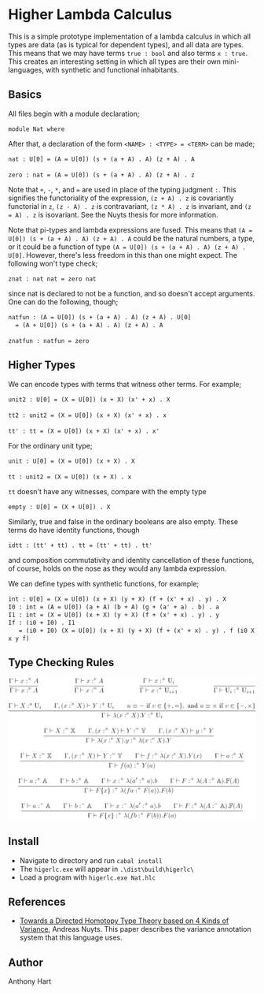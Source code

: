 # Higher Lambda Calculus

This is a simple prototype implementation of a lambda calculus
in which all types are data (as is typical for dependent types),
and all data are types. This means that we may have terms
`true : bool` and also terms `x : true`. This creates an interesting
setting in which all types are their own mini-languages, with synthetic
and functional inhabitants.

## Basics

All files begin with a module declaration;

```
module Nat where
```

After that, a declaration of the form `<NAME> : <TYPE> = <TERM>`
can be made;
```
nat : U[0] = (A = U[0]) (s + (a + A) . A) (z + A) . A

zero : nat = (A = U[0]) (s + (a + A) . A) (z + A) . z
```

Note that `+`, `-`, `*`, and `=` are used in place of the typing judgment `:`. This
signifies the functoriality of the expression, `(z + A) . z` is covariantly functorial
in `z`, `(z - A) . z` is contravariant, `(z * A) . z` is invariant, and `(z = A) . z` is
isovariant. See the Nuyts thesis for more information.

Note that pi-types and lambda expressions are fused. This means that
`(A = U[0]) (s + (a + A) . A) (z + A) . A` could be the natural numbers,
a type, or it could be a function of type `(A = U[0]) (s + (a + A) . A) (z + A) . U[0]`.
However, there's less freedom in this than one might expect. The following won't
type check;

```
znat : nat nat = zero nat
```

since nat is declared to not be a function, and so doesn't accept arguments.
One can do the following, though;

```
natfun : (A = U[0]) (s + (a + A) . A) (z + A) . U[0]
  = (A + U[0]) (s + (a + A) . A) (z + A) . A

znatfun : natfun = zero
```

## Higher Types

We can encode types with terms that witness other terms. For example;

```
unit2 : U[0] = (X = U[0]) (x + X) (x' + x) . X

tt2 : unit2 = (X = U[0]) (x + X) (x' + x) . x

tt' : tt = (X = U[0]) (x + X) (x' + x) . x'
```

For the ordinary unit type;

```
unit : U[0] = (X = U[0]) (x + X) . X

tt : unit2 = (X = U[0]) (x + X) . x
```

`tt` doesn't have any witnesses, compare with the empty type

```
empty : U[0] = (X + U[0]) . X
```

Similarly, true and false in the
ordinary booleans are also empty. These terms do have identity functions,
though

```
idtt : (tt' + tt) . tt = (tt' + tt) . tt'
```

and composition commutativity and identity cancellation of these functions, of course, 
holds on the nose as they would any lambda expression.

We can define types with synthetic functions, for example;

```
int : U[0] = (X = U[0]) (x + X) (y + X) (f + (x' + x) . y) . X
I0 : int = (A = U[0]) (a + A) (b + A) (g + (a' + a) . b) . a
I1 : int = (X = U[0]) (x + X) (y + X) (f + (x' + x) . y) . y
If : (i0 + I0) . I1
   = (i0 + I0) (X = U[0]) (x + X) (y + X) (f + (x' + x) . y) . f (i0 X x y f)
```

## Type Checking Rules

![Typing](/.README.imgs/typing.png)

## Install

* Navigate to directory and run `cabal install`
* The `higerlc.exe` will appear in `.\dist\build\higerlc\`
* Load a program with `higerlc.exe Nat.hlc`

## References

 * [Towards a Directed Homotopy Type Theory based on 4 Kinds of Variance](https://people.cs.kuleuven.be/~dominique.devriese/ThesisAndreasNuyts.pdf), Andreas Nuyts. This
   paper describes the variance annotation system that this language uses.

## Author

Anthony Hart
